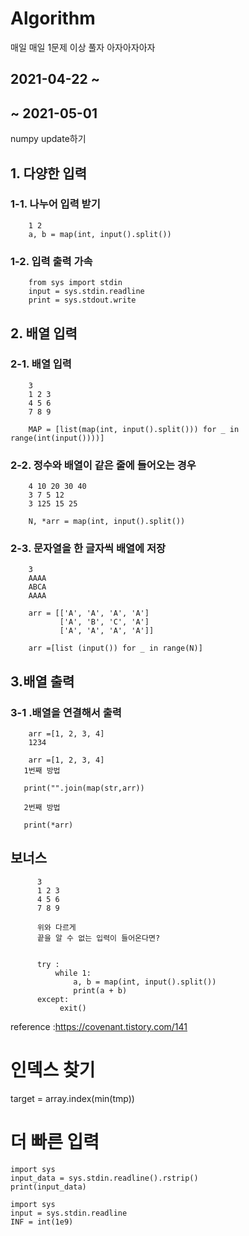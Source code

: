 # Algorithm
매일 매일 1문제 이상 풀자 아자아자아자

## 2021-04-22 ~
## ~ 2021-05-01 
numpy update하기
## 1. 다양한 입력

### 1-1. 나누어 입력 받기 
        1 2
        a, b = map(int, input().split())
        
        
        
### 1-2. 입력 출력 가속
        from sys import stdin
        input = sys.stdin.readline
        print = sys.stdout.write
        
        

## 2. 배열 입력


### 2-1. 배열 입력
        3
        1 2 3
        4 5 6
        7 8 9
        
        MAP = [list(map(int, input().split())) for _ in range(int(input())))]
        
        
        
### 2-2. 정수와 배열이 같은 줄에 들어오는 경우 
        4 10 20 30 40 
        3 7 5 12
        3 125 15 25
        
        N, *arr = map(int, input().split())
        
### 2-3. 문자열을 한 글자씩 배열에 저장
        3
        AAAA
        ABCA
        AAAA
        
        arr = [['A', 'A', 'A', 'A']
               ['A', 'B', 'C', 'A']
               ['A', 'A', 'A', 'A']]
               
        arr =[list (input()) for _ in range(N)]
        
 ## 3.배열 출력
 
 ### 3-1 .배열을 연결해서 출력
        arr =[1, 2, 3, 4]
        1234
        
        arr =[1, 2, 3, 4]
       1번째 방법
       
       print("".join(map(str,arr))
       
       2번째 방법 
       
       print(*arr)
       
       
       
## 보너스 
          3
          1 2 3
          4 5 6
          7 8 9
          
          위와 다르게 
          끝을 알 수 없는 입력이 들어온다면?
        
        
          try :
              while 1:
                  a, b = map(int, input().split())
                  print(a + b)
          except:
               exit()
                  
                  
                  
  reference :https://covenant.tistory.com/141
  # 인덱스 찾기 
  target = array.index(min(tmp)) 
  
  # 더 빠른 입력

    import sys
    input_data = sys.stdin.readline().rstrip()
    print(input_data)
    
    import sys
    input = sys.stdin.readline
    INF = int(1e9)
